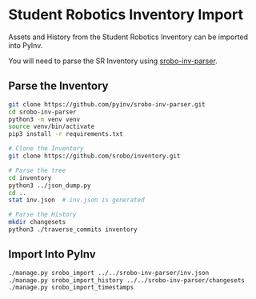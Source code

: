 # Student Robotics Inventory Import

Assets and History from the Student Robotics Inventory can be imported into PyInv.

You will need to parse the SR Inventory using [srobo-inv-parser](https://github.com/pyinv/srobo-inv-parser).

## Parse the Inventory

```bash
git clone https://github.com/pyinv/srobo-inv-parser.git
cd srobo-inv-parser
python3 -m venv venv
source venv/bin/activate
pip3 install -r requirements.txt

# Clone the Inventory
git clone https://github.com/srobo/inventory.git

# Parse the tree
cd inventory
python3 ../json_dump.py
cd ..
stat inv.json  # inv.json is generated

# Parse the History
mkdir changesets
python3 ./traverse_commits inventory
```

## Import Into PyInv

```bash
./manage.py srobo_import ../../srobo-inv-parser/inv.json
./manage.py srobo_import_history ../../srobo-inv-parser/changesets
./manage.py srobo_import_timestamps
```